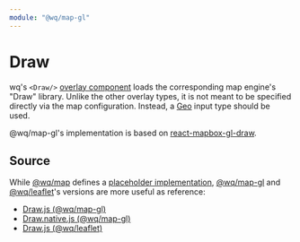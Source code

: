 ```yaml
---
module: "@wq/map-gl"
---
```


# Draw

wq's `<Draw/>` [overlay component][overlay] loads the corresponding map engine's "Draw" library.  Unlike the other overlay types, it is not meant to be specified directly via the map configuration.  Instead, a [Geo] input type should be used.

@wq/map-gl's implementation is based on [react-mapbox-gl-draw].

## Source

While [@wq/map] defines a [placeholder implementation][map-src], [@wq/map-gl] and [@wq/leaflet]'s versions are more useful as reference:

 * [Draw.js (@wq/map-gl)][mapgl-src]
 * [Draw.native.js (@wq/map-gl)][mapgl-native-src]
 * [Draw.js (@wq/leaflet)][leaflet-src]

[overlay]: ./index.md
[@wq/map]: ../@wq/map.md
[@wq/map-gl]: ../@wq/map-gl.md
[@wq/leaflet]: https://github.com/wq/wq.app/tree/v1.3.0/packages/leaflet
[Geo]: ../inputs/Geo.md

[react-mapbox-gl-draw]: https://github.com/amaurymartiny/react-mapbox-gl-draw

[map-src]: https://github.com/wq/wq.app/blob/main/packages/map/src/map.js
[mapgl-src]: https://github.com/wq/wq.app/blob/main/packages/map-gl/src/overlays/Draw.js
[mapgl-native-src]: https://github.com/wq/wq.app/blob/main/packages/map-gl/src/overlays/Draw.native.js
[leaflet-src]: https://github.com/wq/wq.app/blob/v1.3.0/packages/leaflet/src/overlays/Draw.js

